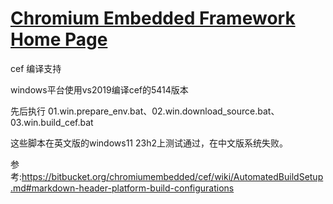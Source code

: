 [Chromium Embedded Framework Home Page](https://bitbucket.org/chromiumembedded/cef/wiki/Home)
====

cef 编译支持

windows平台使用vs2019编译cef的5414版本

先后执行 01.win.prepare_env.bat、02.win.download_source.bat、03.win.build_cef.bat

这些脚本在英文版的windows11 23h2上测试通过，在中文版系统失败。


参考:https://bitbucket.org/chromiumembedded/cef/wiki/AutomatedBuildSetup.md#markdown-header-platform-build-configurations
